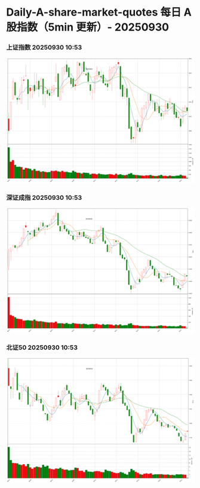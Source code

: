 
# Daily-A-share-market-quotes 每日 A 股指数（5min 更新）- 20250930

### 上证指数 20250930 10:53
![](./fig/2025/9/20250930-sh000001.png)

### 深证成指 20250930 10:53
![](./fig/2025/9/20250930-sz399001.png)

### 北证50 20250930 10:53
![](./fig/2025/9/20250930-bj899050.png)
